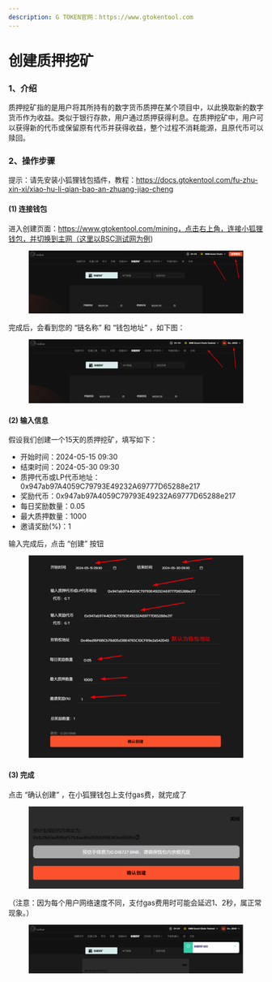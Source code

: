 ```yaml
---
description: G TOKEN官网：https://www.gtokentool.com
---
```


# 创建质押挖矿

### 1、介绍

质押挖矿指的是用户将其所持有的数字货币质押在某个项目中，以此换取新的数字货币作为收益。类似于银行存款，用户通过质押获得利息。在质押挖矿中，用户可以获得新的代币或保留原有代币并获得收益，整个过程不消耗能源，且原代币可以赎回。

### 2、操作步骤

提示：请先安装小狐狸钱包插件，教程：https://docs.gtokentool.com/fu-zhu-xin-xi/xiao-hu-li-qian-bao-an-zhuang-jiao-cheng

#### (1) 连接钱包

进入创建页面：https://www.gtokentool.com/mining，点击右上角，连接小狐狸钱包，并切换到主网（这里以BSC测试网为例)


<figure><img src="../.gitbook/assets/image (4).png" alt=""><figcaption></figcaption></figure>

完成后，会看到您的 “链名称” 和 “钱包地址” ，如下图：

<figure><img src="../.gitbook/assets/image (5).png" alt=""><figcaption></figcaption></figure>

#### (2) 输入信息

假设我们创建一个15天的质押挖矿，填写如下：

* 开始时间：2024-05-15 09:30
* 结束时间：2024-05-30 09:30
* 质押代币或LP代币地址：0x947ab97A4059C79793E49232A69777D65288e217
* 奖励代币：0x947ab97A4059C79793E49232A69777D65288e217
* 每日奖励数量：0.05
* 最大质押数量：1000
* 邀请奖励(%)：1

输入完成后，点击 “创建” 按钮

<figure><img src="../.gitbook/assets/000 (4).jpg" alt=""><figcaption></figcaption></figure>

#### (3) 完成

点击 “确认创建” ，在小狐狸钱包上支付gas费，就完成了

<figure><img src="../.gitbook/assets/image (6).png" alt=""><figcaption></figcaption></figure>

（注意：因为每个用户网络速度不同，支付gas费用时可能会延迟1、2秒，属正常现象。）

<figure><img src="../.gitbook/assets/image (7).png" alt=""><figcaption></figcaption></figure>
